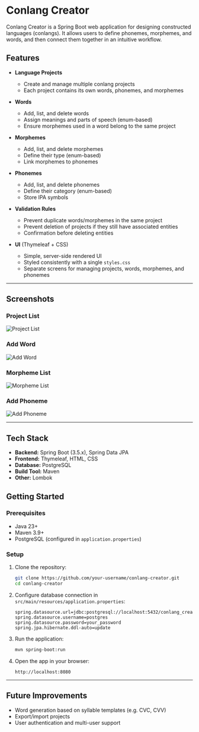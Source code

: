 
# Conlang Creator

Conlang Creator is a Spring Boot web application for designing constructed languages (conlangs).
It allows users to define phonemes, morphemes, and words, and then connect them together in an intuitive workflow.

## Features

- **Language Projects**
  - Create and manage multiple conlang projects
  - Each project contains its own words, phonemes, and morphemes

- **Words**
  - Add, list, and delete words
  - Assign meanings and parts of speech (enum-based)
  - Ensure morphemes used in a word belong to the same project

- **Morphemes**
  - Add, list, and delete morphemes
  - Define their type (enum-based)
  - Link morphemes to phonemes

- **Phonemes**
  - Add, list, and delete phonemes
  - Define their category (enum-based)
  - Store IPA symbols

- **Validation Rules**
  - Prevent duplicate words/morphemes in the same project
  - Prevent deletion of projects if they still have associated entities
  - Confirmation before deleting entities

- **UI** (Thymeleaf + CSS)
  - Simple, server-side rendered UI
  - Styled consistently with a single `styles.css`
  - Separate screens for managing projects, words, morphemes, and phonemes

---

## Screenshots

### Project List
![Project List](docs/project_list.png)

### Add Word
![Add Word](docs/add_word.png)

### Morpheme List
![Morpheme List](docs/morpheme_list.png)

### Add Phoneme
![Add Phoneme](docs/add_phoneme.png)

---

## Tech Stack

- **Backend:** Spring Boot (3.5.x), Spring Data JPA
- **Frontend:** Thymeleaf, HTML, CSS
- **Database:** PostgreSQL
- **Build Tool:** Maven
- **Other:** Lombok

## Getting Started

### Prerequisites

- Java 23+
- Maven 3.9+
- PostgreSQL (configured in `application.properties`)

### Setup

1. Clone the repository:
   ```bash
   git clone https://github.com/your-username/conlang-creator.git
   cd conlang-creator
   ```

2. Configure database connection in `src/main/resources/application.properties`:
   ```properties
   spring.datasource.url=jdbc:postgresql://localhost:5432/conlang_creator
   spring.datasource.username=postgres
   spring.datasource.password=your_password
   spring.jpa.hibernate.ddl-auto=update
   ```

3. Run the application:
   ```bash
   mvn spring-boot:run
   ```

4. Open the app in your browser:
   ```
   http://localhost:8080
   ```

---

## Future Improvements

- Word generation based on syllable templates (e.g. CVC, CVV)
- Export/import projects
- User authentication and multi-user support
